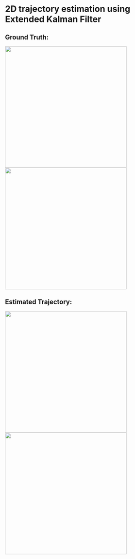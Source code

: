 # 2D trajectory estimation using Extended Kalman Filter
## Ground Truth:

  <img src="https://user-images.githubusercontent.com/64685403/124356049-c31e8e80-dc31-11eb-9bd9-ce88c3a29622.png" width="400">      <img src="https://user-images.githubusercontent.com/64685403/124356293-e0079180-dc32-11eb-8382-39e1ab1ad26c.png" width="400">

## Estimated Trajectory:

  <img src="https://user-images.githubusercontent.com/64685403/124356666-c36c5900-dc34-11eb-9478-af9888b6d1c2.png" width="400">      <img src="https://user-images.githubusercontent.com/64685403/124356707-13e3b680-dc35-11eb-9da7-db99cb3b37cf.png" width="400">

